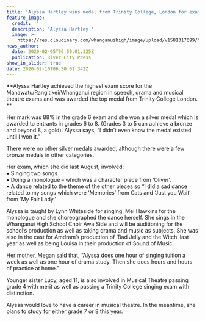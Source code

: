 ```yaml
---
title: 'Alyssa Hartley wins medal from Trinity College, London for exams results'
feature_image:
  credit: ''
  description: 'Alyssa Hartley '
  image: >-
    https://res.cloudinary.com/whanganuihigh/image/upload/v1581317699/News/Alyssa_Hartley._RCP_5.2.20.jpg
news_author:
  date: 2020-02-05T06:50:01.325Z
  publication: River City Press
show_in_slider: true
date: 2020-02-10T06:50:01.342Z
---
```

**Alyssa Hartley achieved the highest exam score for the Manawatu/Rangitikei/Whanganui region in speech, drama and musical theatre exams and was awarded the top medal from Trinity College London.**

Her mark was 88% in the grade 6 exam and she won a silver medal which is awarded to entrants in grades 6 to 8. (Grades 3 to 5 can achieve a bronze and beyond 8, a gold). Alyssa says, “I didn’t even know the medal existed until I won it.”

There were no other silver medals awarded, although there were a few bronze medals in other categories.

Her exam, which she did last August, involved:  
• Singing two songs  
• Doing a monologue – which was a character piece from ‘Oliver’.  
• A dance related to the theme of the other pieces so “I did a sad dance related to my songs which were ‘Memories’ from Cats and ‘Just you Wait’ from ‘My Fair Lady.’

Alyssa is taught by Lynn Whiteside for singing, Mel Hawkins for the monologue and she choreographed the dance herself. She sings in the Whanganui High School Choir Awa Side and will be auditioning for the school’s production as well as taking drama and music as subjects. She was also in the cast for Amdram’s production of ‘Bad Jelly and the Witch’ last year as well as being Louisa in their production of Sound of Music.

Her mother, Megan said that, “Alyssa does one hour of singing tuition a week as well as one hour of drama study. Then she does hours and hours of practice at home.”

Younger sister Lucy, aged 11, is also involved in Musical Theatre passing grade 4 with merit as well as passing a Trinity College singing exam with distinction.

Alyssa would love to have a career in musical theatre. In the meantime, she plans to study for either grade 7 or 8 this year.
